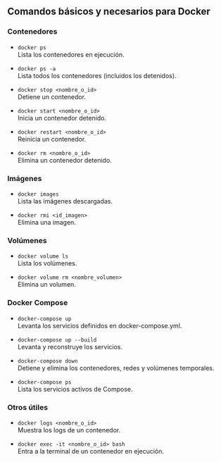 ## Comandos básicos y necesarios para Docker

### Contenedores

- `docker ps`  
  Lista los contenedores en ejecución.

- `docker ps -a`  
  Lista todos los contenedores (incluidos los detenidos).

- `docker stop <nombre_o_id>`  
  Detiene un contenedor.

- `docker start <nombre_o_id>`  
  Inicia un contenedor detenido.

- `docker restart <nombre_o_id>`  
  Reinicia un contenedor.

- `docker rm <nombre_o_id>`  
  Elimina un contenedor detenido.

### Imágenes
- `docker images`  
  Lista las imágenes descargadas.

- `docker rmi <id_imagen>`  
  Elimina una imagen.

### Volúmenes
- `docker volume ls`  
  Lista los volúmenes.

- `docker volume rm <nombre_volumen>`  
  Elimina un volumen.

### Docker Compose
- `docker-compose up`  
  Levanta los servicios definidos en docker-compose.yml.

- `docker-compose up --build`  
  Levanta y reconstruye los servicios.

- `docker-compose down`  
  Detiene y elimina los contenedores, redes y volúmenes temporales.

- `docker-compose ps`  
  Lista los servicios activos de Compose.

### Otros útiles
- `docker logs <nombre_o_id>`  
  Muestra los logs de un contenedor.
  
- `docker exec -it <nombre_o_id> bash`  
  Entra a la terminal de un contenedor en ejecución.

